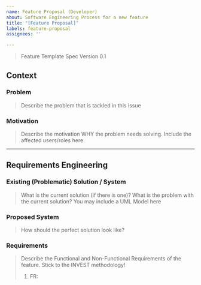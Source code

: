 ```yaml
---
name: Feature Proposal (Developer)
about: Software Engineering Process for a new feature
title: "[Feature Proposal]"
labels: feature-proposal
assignees: ''

---
```


> Feature Template Spec Version 0.1

## Context

### Problem  
> Describe the problem that is tackled in this issue

### Motivation 
> Describe the motivation WHY the problem needs solving. Include the affected users/roles here. 

---
## Requirements Engineering 

### Existing (Problematic) Solution / System 
> What is the current solution (if there is one)? What is the problem with the current solution? 
> You may include a UML Model here 

### Proposed System 
> How should the perfect solution look like? 

### Requirements 
> Describe the Functional and Non-Functional Requirements of the feature. Stick to the INVEST methodology! 
> 1. FR: <Title>: <Description> 
>
> 1. NFR: <FURPS+ Category>: <Title>: <Description>

---
## Analysis

### Analysis Object Model 
> What are the involved Analysis Objects? 

### Dynamic Behavior 
> Include dynamic models (Activity Diagram, State Chart Diagram, Communication Diagram) here to outline the dynamic nature of the PROBLEM 


---
## System Design 

### Subsystem Decomposition
> Show the involved subsystems and their interfaces. Make sure to describe the APIs that you add/change in detail. Model the DTOs you intend to (re)use or change! 

### Persistent Data Management
> Describe the Database changes you intend to make.
> Outline new config options you will add.
> Describe all other data persistency mechanisms you may use. 

### Access Control / Security Aspects 
> Describe the access control considerations for your feature

### Other Design Decisions
> Potential candidates to discuss here: Websockets, Test strategy 

---
## UI / UX 
> Describe the user flow (references to dynamic model). 
> Screenshots of the final UI mockup
